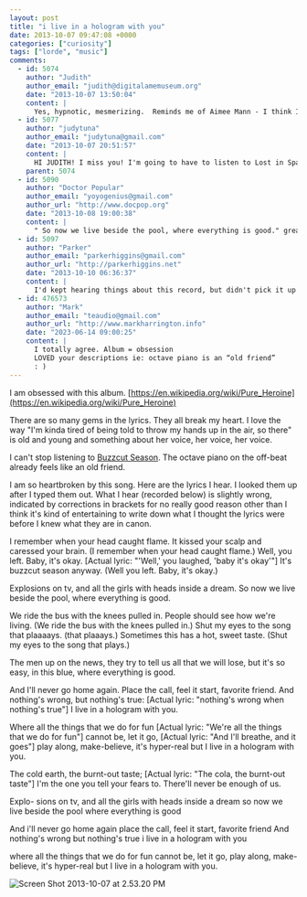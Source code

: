 ```yaml
---
layout: post
title: "i live in a hologram with you"
date: 2013-10-07 09:47:08 +0000
categories: ["curiosity"]
tags: ["lorde", "music"]
comments:
  - id: 5074
    author: "Judith"
    author_email: "judith@digitalamemuseum.org"
    date: "2013-10-07 13:50:04"
    content: |
      Yes, hypnotic, mesmerizing.  Reminds me of Aimee Mann - I think I spent a year or two with the whole "Lost in Space" album on replay.  Thanks for the introduction.
  - id: 5077
    author: "judytuna"
    author_email: "judytuna@gmail.com"
    date: "2013-10-07 20:51:57"
    content: |
      HI JUDITH! I miss you! I'm going to have to listen to Lost in Space. I'm glad you like Lorde =)
    parent: 5074
  - id: 5090
    author: "Doctor Popular"
    author_email: "yoyogenius@gmail.com"
    author_url: "http://www.docpop.org"
    date: "2013-10-08 19:00:38"
    content: |
      " So now we live beside the pool, where everything is good." great line. Love the minimal textures in this song too.
  - id: 5097
    author: "Parker"
    author_email: "parkerhiggins@gmail.com"
    author_url: "http://parkerhiggins.net"
    date: "2013-10-10 06:36:37"
    content: |
      I'd kept hearing things about this record, but didn't pick it up until I read your post. I've been listening to it lots in the last few days! Buzzcut Season is awesome, and I hate to say it but both singles are really great.
  - id: 476573
    author: "Mark"
    author_email: "teaudio@gmail.com"
    author_url: "http://www.markharrington.info"
    date: "2023-06-14 09:00:25"
    content: |
      I totally agree. Album = obsession
      LOVED your descriptions ie: octave piano is an “old friend”
      : )
---
```


I am obsessed with this album. [https://en.wikipedia.org/wiki/Pure_Heroine](https://en.wikipedia.org/wiki/Pure_Heroine)

There are so many gems in the lyrics. They all break my heart. I love the way "I'm kinda tired of being told to throw my hands up in the air, so there" is old and young and something about her voice, her voice, her voice.

I can't stop listening to [Buzzcut Season](https://www.youtube.com/watch?v=RNDeRBpNn5s). The octave piano on the off-beat already feels like an old friend. 

I am so heartbroken by this song. Here are the lyrics I hear. I looked them up after I typed them out. What I hear (recorded below) is slightly wrong, indicated by corrections in brackets for no really good reason other than I think it's kind of entertaining to write down what I thought the lyrics were before I knew what they are in canon.

I remember when your head caught flame. 
It kissed your scalp and caressed your brain. 
(I remember when your head caught flame.)
Well, you left. Baby, it's okay. [Actual lyric: "'Well,' you laughed, 'baby it's okay'"]
It's buzzcut season anyway.
(Well you left. Baby, it's okay.)

Explosions on tv, and all the girls with heads inside a dream.
So now we live beside the pool, where everything is good.

We ride the bus with the knees pulled in. 
People should see how we're living.
(We ride the bus with the knees pulled in.)
Shut my eyes to the song that plaaaays. (that plaaays.)
Sometimes this has a hot, sweet taste.
(Shut my eyes to the song that plays.)

The men up on the news, they try to tell us all that we will lose, 
but it's so easy, in this blue, where everything is good.

And I'll never go home again. 
Place the call, feel it start, favorite friend.
And nothing's wrong, but nothing's true: [Actual lyric: "nothing's wrong when nothing's true"]
I live in a hologram with you. 

Where all the things that we do for fun [Actual lyric: "We're all the things that we do for fun"]
cannot be, let it go, [Actual lyric: "And I'll breathe, and it goes"]
play along, make-believe, it's hyper-real
but I live in a hologram with you. 

The cold earth, the burnt-out taste; [Actual lyric: "The cola, the burnt-out taste"]
I'm the one you tell your fears to. 
There'll never be enough of us.

Explo-
sions on 
tv, and all the girls with heads 
inside 
a dream
so now we live 
beside 
the pool 
where everything is good 

And i'll never go home again
place the call, feel it start, favorite friend
And nothing's wrong but nothing's true
i live in a hologram with you 

where all the things that we do for fun
cannot be, let it go,
play along, make-believe, it's hyper-real
but I live in a hologram with you.

![Screen Shot 2013-10-07 at 2.53.20 PM](https://judytuna.com/files/2013/10/Screen-Shot-2013-10-07-at-2.53.20-PM.png)